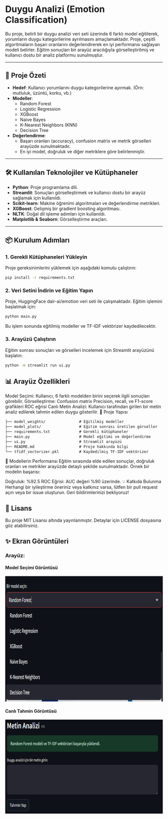 # Duygu Analizi (Emotion Classification)

Bu proje, belirli bir duygu analizi veri seti üzerinde 6 farklı model eğitilerek, yorumların duygu kategorilerine ayrılmasını amaçlamaktadır. Proje, çeşitli algoritmaların başarı oranlarını değerlendirerek en iyi performansı sağlayan modeli belirler. Eğitim sonuçları bir arayüz aracılığıyla görselleştirilmiş ve kullanıcı dostu bir analiz platformu sunulmuştur.

---

## 🚀 Proje Özeti
- **Hedef**: Kullanıcı yorumlarını duygu kategorilerine ayırmak. (Örn: mutluluk, üzüntü, korku, vb.)
- **Modeller**:
  - Random Forest
  - Logistic Regression
  - XGBoost
  - Naive Bayes
  - K-Nearest Neighbors (KNN)
  - Decision Tree
- **Değerlendirme**:
  - Başarı oranları (accuracy), confusion matrix ve metrik görselleri arayüzde sunulmaktadır.
  - En iyi model, doğruluk ve diğer metriklere göre belirlenmiştir.

---

## 🛠️ Kullanılan Teknolojiler ve Kütüphaneler
- **Python**: Proje programlama dili.
- **Streamlit**: Sonuçları görselleştirmek ve kullanıcı dostu bir arayüz sağlamak için kullanıldı.
- **Scikit-learn**: Makine öğrenimi algoritmaları ve değerlendirme metrikleri.
- **XGBoost**: Gelişmiş bir gradient boosting algoritması.
- **NLTK**: Doğal dil işleme adımları için kullanıldı.
- **Matplotlib & Seaborn**: Görselleştirme araçları.

---

## 📦 Kurulum Adımları

### 1. Gerekli Kütüphaneleri Yükleyin
Proje gereksinimlerini yüklemek için aşağıdaki komutu çalıştırın:
```bash
pip install -r requirements.txt
```
### 2. Veri Setini İndirin ve Eğitim Yapın
Proje, HuggingFace dair-ai/emotion veri seti ile çalışmaktadır. Eğitim işlemini başlatmak için:
```bash
python main.py
```
Bu işlem sonunda eğitilmiş modeller ve TF-IDF vektörizer kaydedilecektir.

### 3. Arayüzü Çalıştırın
Eğitim sonrası sonuçları ve görselleri incelemek için Streamlit arayüzünü başlatın:

```bash
python -m streamlit run ui.py
```
## 📊 Arayüz Özellikleri
Model Seçimi: Kullanıcı, 6 farklı modelden birini seçerek ilgili sonuçları görebilir.
Görselleştirme:
Confusion matrix
Precision, recall, ve F1-score grafikleri
ROC eğrisi
Canlı Metin Analizi: Kullanıcı tarafından girilen bir metin analiz edilerek tahmin edilen duygu gösterilir.
📁 Proje Yapısı
```plaintext
├── model_weights/               # Eğitilmiş modeller
├── model_plots/                 # Eğitim sonrası üretilen görseller
├── requirements.txt             # Gerekli kütüphaneler
├── main.py                      # Model eğitimi ve değerlendirme
├── ui.py                        # Streamlit arayüzü
├── README.md                    # Proje hakkında bilgi
└── tfidf_vectorizer.pkl         # Kaydedilmiş TF-IDF vektörizer
```
🤖 Modellerin Performansı
Eğitim sırasında elde edilen sonuçlar, doğruluk oranları ve metrikler arayüzde detaylı şekilde sunulmaktadır. Örnek bir modelin başarısı:

Doğruluk: %92.5
ROC Eğrisi: AUC değeri %90 üzerinde.
💡 Katkıda Bulunma
Herhangi bir iyileştirme öneriniz veya katkınız varsa, lütfen bir pull request açın veya bir issue oluşturun. Geri bildirimlerinizi bekliyoruz!

## 📄 Lisans
Bu proje MIT Lisansı altında yayınlanmıştır. Detaylar için LICENSE dosyasına göz atabilirsiniz.

## ✨ Ekran Görüntüleri
### Arayüz:

#### Model Seçimi Görüntüsü
<img src="pictures/ss_1.PNG" alt="Model Performans Görüntüsü" width="700" height="400">

#### Canlı Tahmin Görüntüsü
<img src="pictures/ss_2.PNG" alt="Canlı Tahmin Görüntüsü" width="600" height="300">
